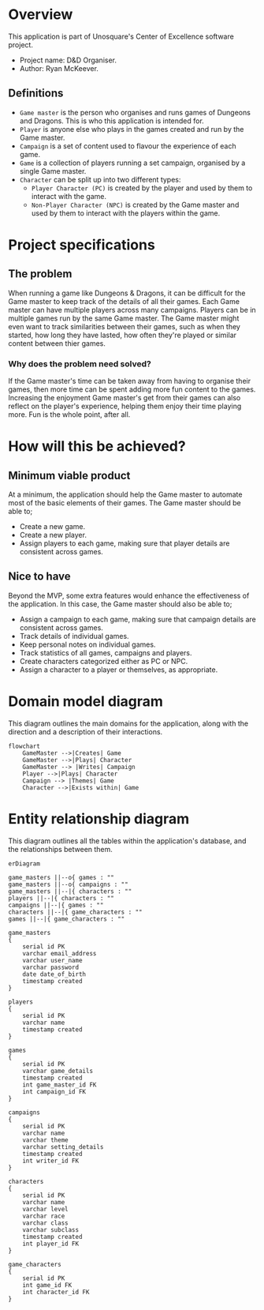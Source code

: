 # Overview
This application is part of Unosquare's Center of Excellence software project.
- Project name: D&D Organiser.
- Author: Ryan McKeever.

## Definitions
- `Game master` is the person who organises and runs games of Dungeons and Dragons. This is who this application is intended for.
- `Player` is anyone else who plays in the games created and run by the Game master.
- `Campaign` is a set of content used to flavour the experience of each game.
- `Game` is a collection of players running a set campaign, organised by a single Game master.
- `Character` can be split up into two different types:
    - `Player Character (PC)` is created by the player and used by them to interact with the game.
    - `Non-Player Character (NPC)` is created by the Game master and used by them to interact with the players within the game.

# Project specifications
## The problem
When running a game like Dungeons & Dragons, it can be difficult for the Game master to keep track of the details of all their games.
Each Game master can have multiple players across many campaigns. Players can be in multiple games run by the same Game master. The Game master might even want to track similarities between their games, such as when they started, how long they have lasted, how often they're played or similar content between thier games.

### Why does the problem need solved?
If the Game master's time can be taken away from having to organise their games, then more time can be spent adding more fun content to the games.
Increasing the enjoyment Game master's get from their games can also reflect on the player's experience, helping them enjoy their time playing more.
Fun is the whole point, after all.

# How will this be achieved?
## Minimum viable product
At a minimum, the application should help the Game master to automate most of the basic elements of their games.
The Game master should be able to;
- Create a new game.
- Create a new player.
- Assign players to each game, making sure that player details are consistent across games.

## Nice to have
Beyond the MVP, some extra features would enhance the effectiveness of the application.
In this case, the Game master should also be able to;
- Assign a campaign to each game, making sure that campaign details are consistent across games.
- Track details of individual games.
- Keep personal notes on individual games.
- Track statistics of all games, campaigns and players.
- Create characters categorized either as PC or NPC.
- Assign a character to a player or themselves, as appropriate.

# Domain model diagram
This diagram outlines the main domains for the application, along with the direction and a description of their interactions.
``` mermaid
flowchart
    GameMaster -->|Creates| Game
    GameMaster -->|Plays| Character
    GameMaster --> |Writes| Campaign
    Player -->|Plays| Character
    Campaign --> |Themes| Game
    Character -->|Exists within| Game
```

# Entity relationship diagram
This diagram outlines all the tables within the application's database, and the relationships between them.
``` mermaid
erDiagram 

game_masters ||--o{ games : ""
game_masters ||--o{ campaigns : ""
game_masters ||--|{ characters : ""
players ||--|{ characters : ""
campaigns ||--|{ games : ""
characters ||--|{ game_characters : ""
games ||--|{ game_characters : ""

game_masters 
{
    serial id PK
    varchar email_address
    varchar user_name
    varchar password
    date date_of_birth
    timestamp created
}

players 
{
    serial id PK
    varchar name
    timestamp created
}

games 
{
    serial id PK
    varchar game_details
    timestamp created
    int game_master_id FK
    int campaign_id FK
}

campaigns 
{
    serial id PK
    varchar name
    varchar theme
    varchar setting_details
    timestamp created
    int writer_id FK
}

characters 
{
    serial id PK
    varchar name
    varchar level
    varchar race
    varchar class
    varchar subclass
    timestamp created
    int player_id FK
}

game_characters 
{
    serial id PK
    int game_id FK
    int character_id FK
}
```